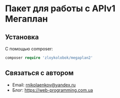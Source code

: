 # Пакет для работы с APIv1 Мегаплан
## Установка
С помощью composer: <br />
```php
composer require 'zloykolobok/megaplan2'
```

## Связаться с автором
 * Email: rnikolaenkov@yandex.ru
 * Блог: https://web-programming.com.ua
